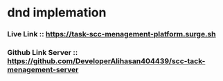 # dnd implemation

### Live Link :: https://task-scc-menagement-platform.surge.sh
### Github Link Server :: https://github.com/DeveloperAlihasan404439/scc-tack-menagement-server
